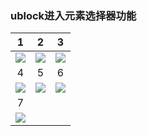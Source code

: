 ### ublock进入元素选择器功能

| 1 | 2 | 3 |
| :---: | :---: | :---: |
| ![](https://mirror.ghproxy.com/https://raw.githubusercontent.com/Daidai0912/Daidai0912.github.io/main/pic/ublock_1.jpg) | ![](https://mirror.ghproxy.com/https://raw.githubusercontent.com/Daidai0912/Daidai0912.github.io/main/pic/ublock_2.jpg) | ![](https://mirror.ghproxy.com/https://raw.githubusercontent.com/Daidai0912/Daidai0912.github.io/main/pic/ublock_3.jpg) |
| 4 | 5 | 6 |
| ![](https://mirror.ghproxy.com/https://raw.githubusercontent.com/Daidai0912/Daidai0912.github.io/main/pic/ublock_4.jpg) | ![](https://mirror.ghproxy.com/https://raw.githubusercontent.com/Daidai0912/Daidai0912.github.io/main/pic/ublock_5.jpg) | ![](https://mirror.ghproxy.com/https://raw.githubusercontent.com/Daidai0912/Daidai0912.github.io/main/pic/ublock_6.jpg) |
| 7 | | |
| ![](https://mirror.ghproxy.com/https://raw.githubusercontent.com/Daidai0912/Daidai0912.github.io/main/pic/ublock_7.jpg) | | |
